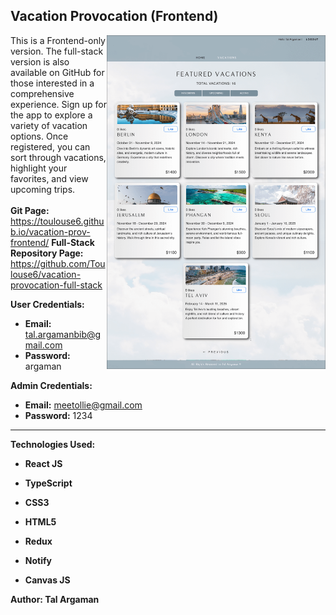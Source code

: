 ## Vacation Provocation (Frontend)

<img align="right" src="./src/Assets/vacation-prov-screenshot.png" alt="Vacation-prov-screenshot" width="350">

This is a Frontend-only version. The full-stack version is also available on GitHub for those interested in a comprehensive experience.
Sign up for the app to explore a variety of vacation options. Once registered, you can sort through vacations, highlight your favorites, and view upcoming trips. 
<br><br>
**Git Page:** https://toulouse6.github.io/vacation-prov-frontend/
**Full-Stack Repository Page:** https://github.com/Toulouse6/vacation-provocation-full-stack

**User Credentials:**
- **Email:** tal.argamanbib@gmail.com
- **Password:** argaman

**Admin Credentials:**
- **Email:** meetollie@gmail.com
- **Password:** 1234

---

**Technologies Used:**

- **React JS**
- **TypeScript**
- **CSS3**
- **HTML5**

- **Redux**
- **Notify**
- **Canvas JS**


**Author: Tal Argaman**
